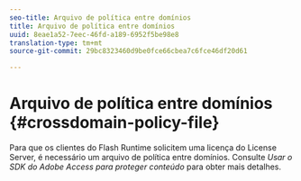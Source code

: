 ```yaml
---
seo-title: Arquivo de política entre domínios
title: Arquivo de política entre domínios
uuid: 8eae1a52-7eec-46fd-a189-6952f5be98e8
translation-type: tm+mt
source-git-commit: 29bc8323460d9be0fce66cbea7c6fce46df20d61

---
```



# Arquivo de política entre domínios {#crossdomain-policy-file}

Para que os clientes do Flash Runtime solicitem uma licença do License Server, é necessário um arquivo de política entre domínios. Consulte *Usar o SDK do Adobe Access para proteger conteúdo* para obter mais detalhes.
